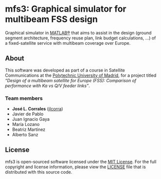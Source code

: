 # mfs3: Graphical simulator for multibeam FSS design

Graphical simulator in [MATLAB®](http://www.mathworks.com/products/matlab/) that aims to assist in the design (ground segment architecture, frequency reuse plan, link budget calculations, ...) of a fixed-satellite service with multibeam coverage over Europe.


## About
This software was developed as part of a course in Satellite Communications at the [Polytechnic University of Madrid](http://www.upm.es), for a project titled *“Design of a multibeam satellite for Europe (FSS): Comparison of performance with Ka vs Q/V feeder links”*.

### Team members
- **José L. Corrales** ([jlcorra](https://github.com/jlcorra))
- Javier de Pablo
- Juan Ignacio Gaya
- María Lozano
- Beatriz Martínez
- Alberto Sanz


## License
mfs3 is open-sourced software licensed under the [MIT License](http://opensource.org/licenses/MIT). For the full copyright and license information, please view the [LICENSE](LICENSE) file that is distributed with this source code.
